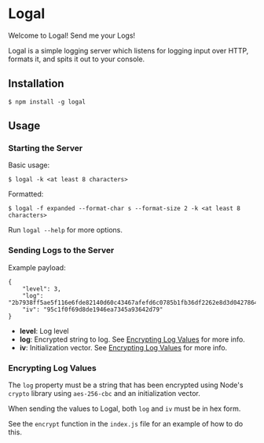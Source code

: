 # Logal
Welcome to Logal! Send me your Logs!

Logal is a simple logging server which listens for logging input over HTTP, formats it, and spits it out to your console.

## Installation
```
$ npm install -g logal
```

## Usage

### Starting the Server
Basic usage:
```
$ logal -k <at least 8 characters>
```

Formatted:
```
$ logal -f expanded --format-char s --format-size 2 -k <at least 8 characters>
```

Run `logal --help` for more options.

### Sending Logs to the Server

Example payload:
```
{
	"level": 3,
	"log": "2b7938ff5ae5f116e6fde82140d60c43467afefd6c0785b1fb36df2262e8d3d0427864ee6275ca6244c678b987bb8982c825e28b348bc54cb28a9654804609b6",
	"iv": "95c1f0f69d8de1946ea7345a93642d79"
}
```

- **level**: Log level
- **log**: Encrypted string to log. See [Encrypting Log Values](#encrypting-log-values) for more info.
- **iv**: Initialization vector. See [Encrypting Log Values](#encrypting-log-values) for more info.

### Encrypting Log Values

The `log` property must be a string that has been encrypted using Node's `crypto` library using `aes-256-cbc` and an initialization vector.

When sending the values to Logal, both `log` and `iv` must be in hex form.

See the `encrypt` function in the `index.js` file for an example of how to do this.
